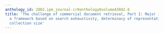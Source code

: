 ```yaml
---
anthology_id: 2002.ipm_journal-ir0anthology0volumeA38A2.6
title: 'The challenge of commercial document retrieval, Part I: Major issues, and
  a framework based on search exhaustivity, determinacy of representation and document
  collection size'
---
```

